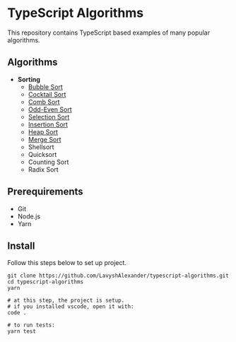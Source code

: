 # TypeScript Algorithms

This repository contains TypeScript based examples of many popular algorithms.

## Algorithms

* **Sorting**
  - [Bubble Sort](src/algorithms/sorting/bubble)
  - [Cocktail Sort](src/algorithms/sorting/cocktail)
  - [Comb Sort](src/algorithms/sorting/comb)
  - [Odd-Even Sort](src/algorithms/sorting/oddEven)
  - [Selection Sort](src/algorithms/sorting/selection)
  - [Insertion Sort](src/algorithms/sorting/insertion)
  - [Heap Sort](src/algorithms/sorting/heap)
  - [Merge Sort](src/algorithms/sorting/merge)
  - Shellsort
  - Quicksort
  - Counting Sort
  - Radix Sort




## Prerequirements

* Git
* Node.js
* Yarn


## Install

Follow this steps below to set up project.

```
git clone https://github.com/LavyshAlexander/typescript-algorithms.git
cd typescript-algorithms
yarn

# at this step, the project is setup.
# if you installed vscode, open it with:
code .

# to run tests:
yarn test
```
